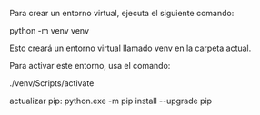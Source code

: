 Para crear un entorno virtual, ejecuta el siguiente comando:

python -m venv venv

Esto creará un entorno virtual llamado venv en la carpeta actual.

Para activar este entorno, usa el comando:

./venv/Scripts/activate 

actualizar pip: python.exe -m pip install --upgrade pip